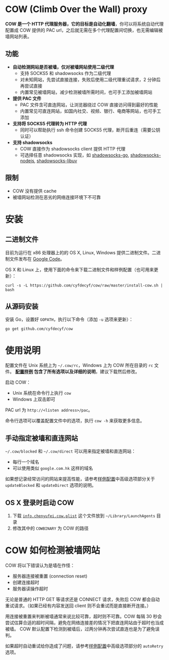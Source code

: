 # COW (Climb Over the Wall) proxy

**COW 是一个 HTTP 代理服务器，它的目标是自动化翻墙**，你可以将系统自动代理配置成 COW 提供的 PAC url，之后就无需在多个代理配置间切换，也无需编辑被墙网站列表。

## 功能

- **自动检测网站是否被墙，仅对被墙网站使用二级代理**
  - 支持 SOCKS5 和 shadowsocks 作为二级代理
  - 对未知网站，先尝试直接连接，失败后使用二级代理重试请求，2 分钟后再尝试直接
  - 内置常见被墙网站，减少检测被墙所需时间，也可手工添加被墙网站
- **提供 PAC 文件**
  - PAC 文件含可直连网站，让浏览器绕过 COW 直接访问得到最好的性能
  - 内置常见可直连网站，如国内社交、视频、银行、电商等网站，也可手工添加
- **支持将 SOCKS5 代理转为 HTTP 代理**
  - 同时可以帮助执行 ssh 命令创建 SOCKS5 代理，断开后重连（需要公钥认证）
- **支持 shadowsocks**
  - COW 直接作为 shadowsocks client 提供 HTTP 代理
  - 可选择任意 shadowsocks 实现，如 [shadowsocks-go](https://github.com/shadowsocks/shadowsocks-go/), [shadowsocks-nodejs](https://github.com/clowwindy/shadowsocks-nodejs/), [shadowsocks-libuv](https://github.com/dndx/shadowsocks-libuv/)

## 限制

- COW 没有提供 cache
- 被墙网站检测在恶劣的网络连接环境下不可靠

# 安装

## 二进制文件

目前为运行在 x86 处理器上的的 OS X, Linux, Windows 提供二进制文件。二进制文件发布在 [Google Code](http://code.google.com/p/cow-proxy/downloads/list)。

OS X 和 Linux 上，使用下面的命令来下载二进制文件和样例配置（也可用来更新）：

    curl -s -L https://github.com/cyfdecyf/cow/raw/master/install-cow.sh | bash

## 从源码安装

安装 Go，设置好 `GOPATH`，执行以下命令（添加 `-u` 选项来更新）：

    go get github.com/cyfdecyf/cow

# 使用说明

配置文件在 Unix 系统上为 `~/.cow/rc`，Windows 上为 COW 所在目录的 `rc` 文件。 **[配置样例](https://github.com/cyfdecyf/cow/blob/master/doc/sample-config/rc) 包含了所有选项以及详细的说明**，建议下载然后修改。

启动 COW：

- Unix 系统在命令行上执行 `cow`
- Windows 上双击即可

PAC url 为 `http://<listen address>/pac`。

命令行选项可以覆盖配置文件中的选项，执行 `cow -h` 来获取更多信息。

## 手动指定被墙和直连网站

`~/.cow/blocked` 和 `~/.cow/direct` 可以用来指定被墙和直连网站：

  - 每行一个域名
  - 可以使用类似 `google.com.hk` 这样的域名

如果想记录经常访问的网站来提高性能，请参考[样例配置](https://github.com/cyfdecyf/cow/blob/master/doc/sample-config/rc)中高级选项部分关于 `updateBlocked` 和 `updateDirect` 选项的说明。

## OS X 登录时启动 COW

1. 下载 [`info.chenyufei.cow.plist`](https://github.com/cyfdecyf/cow/blob/master/doc/osx/info.chenyufei.cow.plist) 这个文件放到 `~/Library/LaunchAgents` 目录
2. 修改其中的 `COWBINARY` 为 COW 的路径

# COW 如何检测被墙网站

COW 将以下错误认为是墙在作怪：

  - 服务器连接被重置 (connection reset)
  - 创建连接超时
  - 服务器读操作超时

无论是普通的 HTTP GET 等请求还是 CONNECT 请求，失败后 COW 都会自动重试请求。（如果已经有内容发送回 client 则不会重试而是直接断开连接。）

用连接被重置来判断被墙通常来说比较可靠，超时则不可靠。COW 每隔 30 秒会尝试估算合适的超时间隔，避免在网络连接差的情况下把直连网站由于超时也当成被墙。
COW 默认配置下检测到被墙后，过两分钟再次尝试直连也是为了避免误判。

如果超时自动重试给你造成了问题，请参考[样例配置](https://github.com/cyfdecyf/cow/blob/master/doc/sample-config/rc)中高级选项部分的 `autoRetry` 选项。
